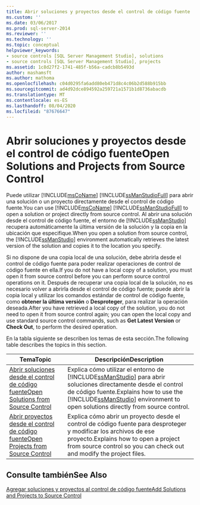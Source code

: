 ```yaml
---
title: Abrir soluciones y proyectos desde el control de código fuente | Microsoft Docs
ms.custom: ''
ms.date: 03/06/2017
ms.prod: sql-server-2014
ms.reviewer: ''
ms.technology: ''
ms.topic: conceptual
helpviewer_keywords:
- source controls [SQL Server Management Studio], solutions
- source controls [SQL Server Management Studio], projects
ms.assetid: 1c8d27f2-1741-485f-b56a-cadcb8b5493d
author: mashamsft
ms.author: mathoma
ms.openlocfilehash: c04d0295fa6add80eb471d8c4c06b2d588b915bb
ms.sourcegitcommit: ad4d92dce894592a259721a1571b1d8736abacdb
ms.translationtype: MT
ms.contentlocale: es-ES
ms.lasthandoff: 08/04/2020
ms.locfileid: "87676647"
---
```

# <a name="open-solutions-and-projects-from-source-control"></a><span data-ttu-id="54e8a-102">Abrir soluciones y proyectos desde el control de código fuente</span><span class="sxs-lookup"><span data-stu-id="54e8a-102">Open Solutions and Projects from Source Control</span></span>
  <span data-ttu-id="54e8a-103">Puede utilizar [!INCLUDE[msCoName](../includes/msconame-md.md)] [!INCLUDE[ssManStudioFull](../includes/ssmanstudiofull-md.md)] para abrir una solución o un proyecto directamente desde el control de código fuente.</span><span class="sxs-lookup"><span data-stu-id="54e8a-103">You can use [!INCLUDE[msCoName](../includes/msconame-md.md)] [!INCLUDE[ssManStudioFull](../includes/ssmanstudiofull-md.md)] to open a solution or project directly from source control.</span></span> <span data-ttu-id="54e8a-104">Al abrir una solución desde el control de código fuente, el entorno de [!INCLUDE[ssManStudio](../includes/ssmanstudio-md.md)] recupera automáticamente la última versión de la solución y la copia en la ubicación que especifique.</span><span class="sxs-lookup"><span data-stu-id="54e8a-104">When you open a solution from source control, the [!INCLUDE[ssManStudio](../includes/ssmanstudio-md.md)] environment automatically retrieves the latest version of the solution and copies it to the location you specify.</span></span>  
  
 <span data-ttu-id="54e8a-105">Si no dispone de una copia local de una solución, debe abrirla desde el control de código fuente para poder realizar operaciones de control de código fuente en ella.</span><span class="sxs-lookup"><span data-stu-id="54e8a-105">If you do not have a local copy of a solution, you must open it from source control before you can perform source control operations on it.</span></span> <span data-ttu-id="54e8a-106">Después de recuperar una copia local de la solución, no es necesario volver a abrirla desde el control de código fuente; puede abrir la copia local y utilizar los comandos estándar de control de código fuente, como **obtener la última versión** o **Desproteger**, para realizar la operación deseada.</span><span class="sxs-lookup"><span data-stu-id="54e8a-106">After you have retrieved a local copy of the solution, you do not need to open it from source control again; you can open the local copy and use standard source control commands, such as **Get Latest Version** or **Check Out**, to perform the desired operation.</span></span>  
  
 <span data-ttu-id="54e8a-107">En la tabla siguiente se describen los temas de esta sección.</span><span class="sxs-lookup"><span data-stu-id="54e8a-107">The following table describes the topics in this section.</span></span>  
  
|<span data-ttu-id="54e8a-108">Tema</span><span class="sxs-lookup"><span data-stu-id="54e8a-108">Topic</span></span>|<span data-ttu-id="54e8a-109">Descripción</span><span class="sxs-lookup"><span data-stu-id="54e8a-109">Description</span></span>|  
|-----------|-----------------|  
|[<span data-ttu-id="54e8a-110">Abrir soluciones desde el control de código fuente</span><span class="sxs-lookup"><span data-stu-id="54e8a-110">Open Solutions from Source Control</span></span>](../../2014/database-engine/open-solutions-from-source-control.md)|<span data-ttu-id="54e8a-111">Explica cómo utilizar el entorno de [!INCLUDE[ssManStudio](../includes/ssmanstudio-md.md)] para abrir soluciones directamente desde el control de código fuente.</span><span class="sxs-lookup"><span data-stu-id="54e8a-111">Explains how to use the [!INCLUDE[ssManStudio](../includes/ssmanstudio-md.md)] environment to open solutions directly from source control.</span></span>|  
|[<span data-ttu-id="54e8a-112">Abrir proyectos desde el control de código fuente</span><span class="sxs-lookup"><span data-stu-id="54e8a-112">Open Projects from Source Control</span></span>](../../2014/database-engine/open-projects-from-source-control.md)|<span data-ttu-id="54e8a-113">Explica cómo abrir un proyecto desde el control de código fuente para desproteger y modificar los archivos de ese proyecto.</span><span class="sxs-lookup"><span data-stu-id="54e8a-113">Explains how to open a project from source control so you can check out and modify the project files.</span></span>|  
  
## <a name="see-also"></a><span data-ttu-id="54e8a-114">Consulte también</span><span class="sxs-lookup"><span data-stu-id="54e8a-114">See Also</span></span>  
 [<span data-ttu-id="54e8a-115">Agregar soluciones y proyectos al control de código fuente</span><span class="sxs-lookup"><span data-stu-id="54e8a-115">Add Solutions and Projects to Source Control</span></span>](../../2014/database-engine/add-solutions-and-projects-to-source-control.md)  
  
  
